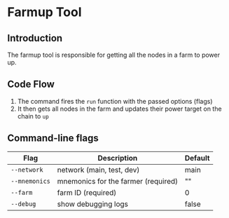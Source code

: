# Farmup Tool
 
## Introduction

The farmup tool is responsible for getting all the nodes in a farm to power up.

## Code Flow
1. The command fires the `run` function with the passed options (flags) 
2. It then gets all nodes in the farm and updates their power target on the chain to `up`


## Command-line flags

| Flag          | Description                                | Default           |
| ------------- | ------------------------------------------ | ----------------- |
| `--network`   | network (main, test, dev)                  | main              |
| `--mnemonics` | mnemonics for the farmer (required)        | ""                |
| `--farm`      | farm ID (required)                         | 0                 |
| `--debug`     | show debugging logs                        | false             |
